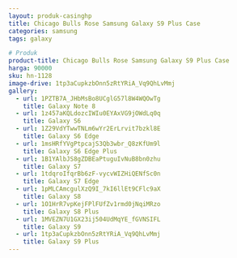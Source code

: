 ```yaml
---
layout: produk-casinghp
title: Chicago Bulls Rose Samsung Galaxy S9 Plus Case
categories: samsung
tags: galaxy

# Produk
product-title: Chicago Bulls Rose Samsung Galaxy S9 Plus Case
harga: 90000
sku: hn-1128
image-drive: 1tp3aCupkzbOnn5zRtYRiA_Vq9QhLvMmj
gallery:
  - url: 1PZTB7A_JHbMsBo8UCglG57l8W4WQOwTg
    title: Galaxy Note 8
  - url: 1z457aKQLdozcIWIu0EYAxVG9jOWdLq0q
    title: Galaxy S6
  - url: 1Z29VdYTwwTNLm6wYr2ErLrvit7bzkl8E
    title: Galaxy S6 Edge
  - url: 1msHRfYVgPtpcajS3Qb3wbr_Q8zKfUm9l
    title: Galaxy S6 Edge Plus
  - url: 1B1YAlbJS8gZDBEaPtuguIvNuB8bn0zhu
    title: Galaxy S7
  - url: 1tdqroIfqrBb6zF-vycvWIZHiQENfSc0n
    title: Galaxy S7 Edge
  - url: 1pMLCAmcgulXzQ9I_7kI6llEt9CFlc9aX
    title: Galaxy S8
  - url: 1O1HrR7vpKejFPlFUfZv1rmd0jNqiMRzo
    title: Galaxy S8 Plus
  - url: 1MVEZN7U1GX23ij504UdMqYE_fGVNSIFL
    title: Galaxy S9
  - url: 1tp3aCupkzbOnn5zRtYRiA_Vq9QhLvMmj
    title: Galaxy S9 Plus
---
```

